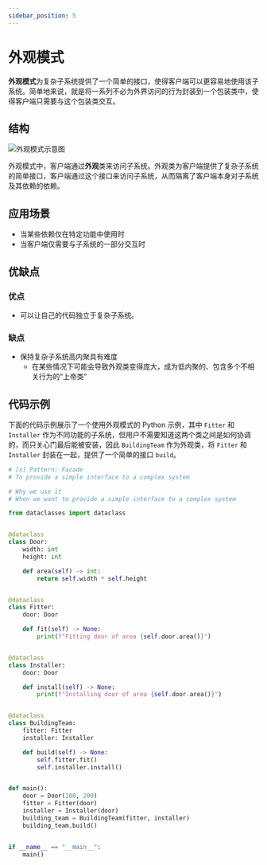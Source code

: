 ```yaml
---
sidebar_position: 5
---
```


# 外观模式
**外观模式**为复杂子系统提供了一个简单的接口，使得客户端可以更容易地使用该子系统。简单地来说，就是将一系列不必为外界访问的行为封装到一个包装类中，使得客户端只需要与这个包装类交互。

## 结构

![外观模式示意图](https://refactoringguru.cn/images/patterns/diagrams/facade/structure.png)

外观模式中，客户端通过**外观**类来访问子系统。外观类为客户端提供了复杂子系统的简单接口，客户端通过这个接口来访问子系统，从而隔离了客户端本身对子系统及其依赖的依赖。

## 应用场景

- 当某些依赖仅在特定功能中使用时
- 当客户端仅需要与子系统的一部分交互时

## 优缺点
### 优点
- 可以让自己的代码独立于复杂子系统。

### 缺点
- 保持复杂子系统高内聚具有难度
  - 在某些情况下可能会导致外观类变得庞大，成为低内聚的、包含多个不相关行为的“上帝类”

## 代码示例

下面的代码示例展示了一个使用外观模式的 Python 示例，其中 `Fitter` 和 `Installer` 作为不同功能的子系统，但用户不需要知道这两个类之间是如何协调的，而只关心门最后能被安装，因此 `BuildingTeam` 作为外观类，将 `Fitter` 和 `Installer` 封装在一起，提供了一个简单的接口 `build`。

```python
# [x] Pattern: Facade
# To provide a simple interface to a complex system

# Why we use it
# When we want to provide a simple interface to a complex system

from dataclasses import dataclass


@dataclass
class Door:
    width: int
    height: int

    def area(self) -> int:
        return self.width * self.height


@dataclass
class Fitter:
    door: Door

    def fit(self) -> None:
        print(f"Fitting door of area {self.door.area()}")


@dataclass
class Installer:
    door: Door

    def install(self) -> None:
        print(f"Installing door of area {self.door.area()}")


@dataclass
class BuildingTeam:
    fitter: Fitter
    installer: Installer

    def build(self) -> None:
        self.fitter.fit()
        self.installer.install()


def main():
    door = Door(100, 200)
    fitter = Fitter(door)
    installer = Installer(door)
    building_team = BuildingTeam(fitter, installer)
    building_team.build()


if __name__ == "__main__":
    main()
```
